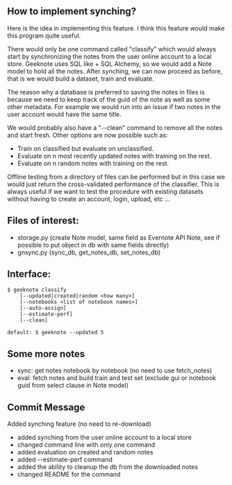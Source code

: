 How to implement synching?
--------------------------

Here is the idea in implementing this feature. I think this feature would make
this program quite useful.

There would only be one command called "classify" which would always start by
synchronizing the notes from the user online account to a local store. Geeknote
uses SQL like + SQL Alchemy, so we would add a Note model to hold all the
notes. After synching, we can now proceed as before, that is we would build a
dataset, train and evaluate.

The reason why a database is preferred to saving the notes in files is because
we need to keep track of the guid of the note as well as some other metadata.
For example we would run into an issue if two notes in the user account would
have the same title.

We would probably also have a "--clean" command to remove all the notes and
start fresh. Other options are now possible such as:

- Train on classified but evaluate on unclassified.
- Evaluate on n most recently updated notes with training on the rest.
- Evaluate on n random notes with training on the rest.

Offline testing from a directory of files can be performed but in this case we
would just return the cross-validated performance of the classifier. This is
always useful if we want to test the procedure with existing datasets without
having to create an account, login, upload, etc ...

Files of interest:
-----------------

- storage.py (create Note model, same field as Evernote API Note, see if
  possible to put object in db with same fields directly)
- gnsync.py (sync_db, get_notes_db, set_notes_db)

Interface:
----------

    $ geeknote classify 
        [--updated|created|random <how many>] 
        [--notebooks <list of notebook names>] 
        [--auto-assign]
        [--estimate-perf] 
        [--clean]
        
    default: $ geeknote --updated 5

Some more notes
---------------

- sync: get notes notebook by notebook (no need to use fetch_notes)
- eval: fetch notes and build train and test set (exclude gui or notebook
guid from select clause in Note model)

Commit Message
--------------

Added synching feature (no need to re-download)

- added synching from the user online account to a local store
- changed command line with only one command
- added evaluation on created and random notes
- added --estimate-perf command
- added the ability to cleanup the db from the downloaded notes
- changed README for the command